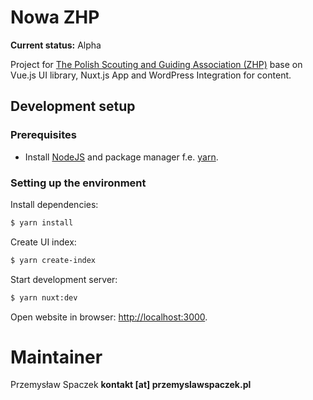 # Nowa ZHP
**Current status:** Alpha

Project for [The Polish Scouting and Guiding Association (ZHP)](https://zhp.pl/) base on Vue.js UI library, Nuxt.js App and WordPress Integration for content.

## Development setup

### Prerequisites
- Install [NodeJS](https://nodejs.org/en/) and package manager f.e. [yarn](https://yarnpkg.com/).

### Setting up the environment

Install dependencies:
```bash
$ yarn install
```
Create UI index:
```bash
$ yarn create-index
```

Start development server:
```bash
$ yarn nuxt:dev
```

Open website in browser: [http://localhost:3000](http://localhost:3000).


# Maintainer

Przemysław Spaczek **kontakt [at] przemyslawspaczek.pl**
